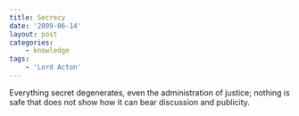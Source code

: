 ```yaml
---
title: Secrecy
date: '2009-06-14'
layout: post
categories:
    - knowledge
tags:
    - 'Lord Acton'
---
```


Everything secret degenerates, even the administration of justice; nothing is safe that does not show how it can bear discussion and publicity.